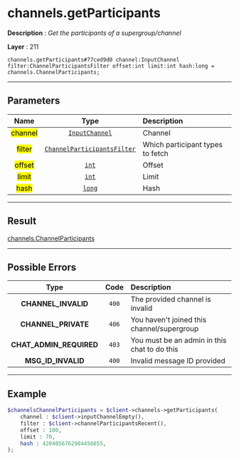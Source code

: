 # channels.getParticipants

**Description** : *Get the participants of a supergroup/channel*

**Layer** : 211

```tl
channels.getParticipants#77ced9d0 channel:InputChannel filter:ChannelParticipantsFilter offset:int limit:int hash:long = channels.ChannelParticipants;
```

---

## Parameters

| Name | Type | Description |
| :---: | :---: | :--- |
| <mark>channel</mark> | [`InputChannel`](type/InputChannel) | Channel |
| <mark>filter</mark> | [`ChannelParticipantsFilter`](type/ChannelParticipantsFilter) | Which participant types to fetch |
| <mark>offset</mark> | [`int`](type/int) | Offset |
| <mark>limit</mark> | [`int`](type/int) | Limit |
| <mark>hash</mark> | [`long`](type/long) | Hash |

---

## Result

[channels.ChannelParticipants](type/channels.ChannelParticipants)

---

## Possible Errors

| Type | Code | Description |
| :---: | :---: | :--- |
| **CHANNEL_INVALID** | `400` | The provided channel is invalid |
| **CHANNEL_PRIVATE** | `406` | You haven't joined this channel/supergroup |
| **CHAT_ADMIN_REQUIRED** | `403` | You must be an admin in this chat to do this |
| **MSG_ID_INVALID** | `400` | Invalid message ID provided |

---

## Example

```php
$channelsChannelParticipants = $client->channels->getParticipants(
	channel : $client->inputChannelEmpty(),
	filter : $client->channelParticipantsRecent(),
	offset : 100,
	limit : 70,
	hash : 4204056762984456655,
);
```